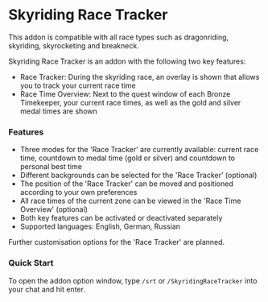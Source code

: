 # Skyriding Race Tracker

This addon is compatible with all race types such as dragonriding, skyriding, skyrocketing and breakneck.

Skyriding Race Tracker is an addon with the following two key features:
*   Race Tracker: During the skyriding race, an overlay is shown that allows you to track your current race time
*   Race Time Overview: Next to the quest window of each Bronze Timekeeper, your current race times, as well as the gold and silver medal times are shown

### Features

*   Three modes for the 'Race Tracker' are currently available: current race time, countdown to medal time (gold or silver) and countdown to personal best time
*   Different backgrounds can be selected for the 'Race Tracker' (optional)
*   The position of the 'Race Tracker' can be moved and positioned according to your own preferences
*   All race times of the current zone can be viewed in the 'Race Time Overview' (optional)
*   Both key features can be activated or deactivated separately
*   Supported languages: English, German, Russian

Further customisation options for the 'Race Tracker' are planned.

### Quick Start

To open the addon option window, type `/srt` or `/SkyridingRaceTracker` into your chat and hit enter.
